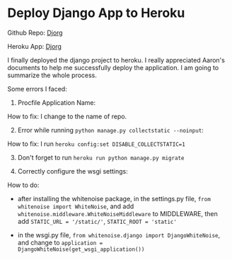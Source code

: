# Deploy Django App to Heroku

Github Repo: [Djorg](https://github.com/nunulong/djorg)

Heroku App: [Djorg](https://djorg-django.herokuapp.com/)

I finally deployed the django project to heroku. I really appreciated Aaron's documents to help me successfully deploy the application. I am going to summarize the whole process.

Some errors I faced:

1.  Procfile Application Name:

How to fix: I change to the name of repo.

2.  Error while running `python manage.py collectstatic --noinput`:

How to fix: I run `heroku config:set DISABLE_COLLECTSTATIC=1`

3.  Don't forget to run `heroku run python manage.py migrate`

4.  Correctly configure the wsgi settings:

How to do:

* after installing the whitenoise package, in the settings.py file, `from whitenoise import WhiteNoise`, and add `whitenoise.middleware.WhiteNoiseMiddleware` to MIDDLEWARE, then add `STATIC_URL = '/static/'`, `STATIC_ROOT = 'static'`

* in the wsgi.py file, `from whitenoise.django import DjangoWhiteNoise`, and change to `application = DjangoWhiteNoise(get_wsgi_application())`
